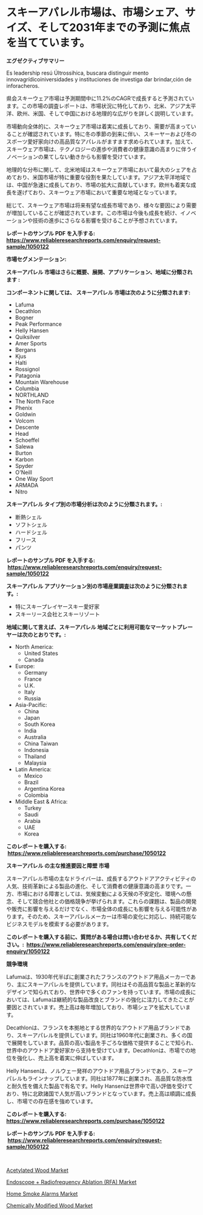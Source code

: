 <p><h1>スキーアパレル市場は、市場シェア、サイズ、そして2031年までの予測に焦点を当てています。</h1></p><p><strong>エグゼクティブサマリー</strong></p>
<p><p>Es leadership resú Últrossihica, buscara distinguir mento innovagrídicoiniversidades y instituciones de investiga dar brindar,ción de inforacheros.</p><p>県会スキーウェア市場は予測期間中に11.2%のCAGRで成長すると予測されています。この市場の調査レポートは、市場状況に特化しており、北米、アジア太平洋、欧州、米国、そして中国における地理的な広がりを詳しく説明しています。 </p><p>市場動向全体的に、スキーウェア市場は着実に成長しており、需要が高まっていることが確認されています。特に冬の季節の到来に伴い、スキーヤーおよび冬のスポーツ愛好家向けの高品質なアパレルがますます求められています。加えて、スキーウェア市場は、テクノロジーの進歩や消費者の健康意識の高まりに伴うイノベーションの果てしない動きからも影響を受けています。</p><p>地理的な分布に関して、北米地域はスキーウェア市場において最大のシェアを占めており、米国市場が特に重要な役割を果たしています。アジア太平洋地域では、中国が急速に成長しており、市場の拡大に貢献しています。欧州も着実な成長を遂げており、スキーウェア市場において重要な地域となっています。</p><p>総じて、スキーウェア市場は将来有望な成長市場であり、様々な要因により需要が増加していることが確認されています。この市場は今後も成長を続け、イノベーションや技術の進歩にさらなる影響を受けることが予想されています。</p></p>
<p><strong>レポートのサンプル PDF を入手する: <a href="https://www.reliableresearchreports.com/enquiry/request-sample/1050122">https://www.reliableresearchreports.com/enquiry/request-sample/1050122</a></strong></p>
<p><strong>市場セグメンテーション:</strong></p>
<p><strong> スキーアパレル 市場はさらに概要、展開、アプリケーション、地域に分類されます :</strong></p>
<p><strong>コンポーネントに関しては、 スキーアパレル 市場は次のように分類されます: &nbsp;</strong></p>
<p><ul><li>Lafuma</li><li>Decathlon</li><li>Bogner</li><li>Peak Performance</li><li>Helly Hansen</li><li>Quiksilver</li><li>Amer Sports</li><li>Bergans</li><li>Kjus</li><li>Halti</li><li>Rossignol</li><li>Patagonia</li><li>Mountain Warehouse</li><li>Columbia</li><li>NORTHLAND</li><li>The North Face</li><li>Phenix</li><li>Goldwin</li><li>Volcom</li><li>Descente</li><li>Head</li><li>Schoeffel</li><li>Salewa</li><li>Burton</li><li>Karbon</li><li>Spyder</li><li>O'Neill</li><li>One Way Sport</li><li>ARMADA</li><li>Nitro</li></ul></p>
<p><strong> スキーアパレル タイプ別の市場分析は次のように分類されます。:</strong></p>
<p><ul><li>断熱シェル</li><li>ソフトシェル</li><li>ハードシェル</li><li>フリース</li><li>パンツ</li></ul></p>
<p><strong>レポートのサンプル PDF を入手する: &nbsp;<a href="https://www.reliableresearchreports.com/enquiry/request-sample/1050122">https://www.reliableresearchreports.com/enquiry/request-sample/1050122</a></strong></p>
<p><strong> スキーアパレル アプリケーション別の市場産業調査は次のように分類されます。:</strong></p>
<p><ul><li>特にスキープレイヤースキー愛好家</li><li>スキーリース会社とスキーリゾート</li></ul></p>
<p><strong>地域に関して言えば、スキーアパレル 地域ごとに利用可能なマーケットプレーヤーは次のとおりです。:</strong></p>
<p><ul>
    <li>
        North America:
        <ul>
            <li>United States</li>
            <li>Canada</li>
        </ul>
    </li>
    <li>
        Europe:
        <ul>
            <li>Germany</li>
            <li>France</li>
            <li>U.K.</li>
            <li>Italy</li>
            <li>Russia</li>
        </ul>
    </li>
    <li>
        Asia-Pacific:
        <ul>
            <li>China</li>
            <li>Japan</li>
            <li>South Korea</li>
            <li>India</li>
            <li>Australia</li>
            <li>China Taiwan</li>
            <li>Indonesia</li>
            <li>Thailand</li>
            <li>Malaysia</li>
        </ul>
    </li>
    <li>
        Latin America:
        <ul>
            <li>Mexico</li>
            <li>Brazil</li>
            <li>Argentina Korea</li>
            <li>Colombia</li>
        </ul>
    </li>
    <li>
        Middle East & Africa:
        <ul>
            <li>Turkey</li>
            <li>Saudi</li>
            <li>Arabia</li>
            <li>UAE</li>
            <li>Korea</li>
        </ul>
    </li>
    </ul></p>
<p><strong>このレポートを購入する: &nbsp;<a href="https://www.reliableresearchreports.com/purchase/1050122">https://www.reliableresearchreports.com/purchase/1050122</a></strong></p>
<p><strong>スキーアパレル の主な推進要因と障壁 市場</strong></p>
<p><p>スキーアパレル市場の主なドライバーは、成長するアウトドアアクティビティの人気、技術革新による製品の進化、そして消費者の健康意識の高まりです。一方、市場における障害としては、気候変動による天候の不安定化、環境への懸念、そして競合他社との価格競争が挙げられます。これらの課題は、製品の開発や販売に影響を与えるだけでなく、市場全体の成長にも影響を与える可能性があります。そのため、スキーアパレルメーカーは市場の変化に対応し、持続可能なビジネスモデルを模索する必要があります。</p></p>
<p><strong>このレポートを購入する前に、質問がある場合は問い合わせるか、共有してください。:&nbsp; <a href="https://www.reliableresearchreports.com/enquiry/pre-order-enquiry/1050122">https://www.reliableresearchreports.com/enquiry/pre-order-enquiry/1050122</a></strong></p>
<p><strong>競争環境</strong></p>
<p><p>Lafumaは、1930年代半ばに創業されたフランスのアウトドア用品メーカーであり、主にスキーアパレルを提供しています。同社はその高品質な製品と革新的なデザインで知られており、世界中で多くのファンを持っています。市場の成長においては、Lafumaは継続的な製品改良とブランドの強化に注力してきたことが要因とされています。売上高は毎年増加しており、市場シェアを拡大しています。</p><p>Decathlonは、フランスを本拠地とする世界的なアウトドア用品ブランドであり、スキーアパレルを提供しています。同社は1960年代に創業され、多くの国で展開をしています。品質の高い製品を手ごろな価格で提供することで知られ、世界中のアウトドア愛好家から支持を受けています。Decathlonは、市場での地位を強化し、売上高を着実に伸ばしています。</p><p>Helly Hansenは、ノルウェー発祥のアウトドア用品ブランドであり、スキーアパレルもラインナップしています。同社は1877年に創業され、高品質な防水性と耐久性を備えた製品で有名です。Helly Hansenは世界中で高い評価を受けており、特に北欧諸国で人気が高いブランドとなっています。売上高は順調に成長し、市場での存在感を強めています。</p></p>
<p><strong>このレポートを購入する: &nbsp; <a href="https://www.reliableresearchreports.com/purchase/1050122">https://www.reliableresearchreports.com/purchase/1050122</a></strong></p>
<p><strong>レポートのサンプル PDF を入手する: &nbsp;<a href="https://www.reliableresearchreports.com/enquiry/request-sample/1050122">https://www.reliableresearchreports.com/enquiry/request-sample/1050122</a></strong><strong></strong></p>
<p>&nbsp;</p>
<p><p><a href="https://github.com/beatblasta/Market-Research-Report-List-2/blob/main/acetylated-wood-market.md">Acetylated Wood Market</a></p><p><a href="https://view.publitas.com/reportprime-1/endoscope-radiofrequency-ablation-rfa-market-size-2023-2030-global-industrial-analysis-key-geographical-regions-market-share-top-key-players-product-types-and-forecast-research-report/">Endoscope + Radiofrequency Ablation (RFA) Market</a></p><p><a href="https://skillful-vermicelli-b89.notion.site/Home-Smoke-Alarms-Market-Challenges-Opportunities-and-Growth-Drivers-and-Major-Market-Players-for-e918c7923da542488557216def2d8c10">Home Smoke Alarms Market</a></p><p><a href="https://github.com/angelajermaine/Market-Research-Report-List-2/blob/main/chemically-modified-wood-market.md">Chemically Modified Wood Market</a></p></p>